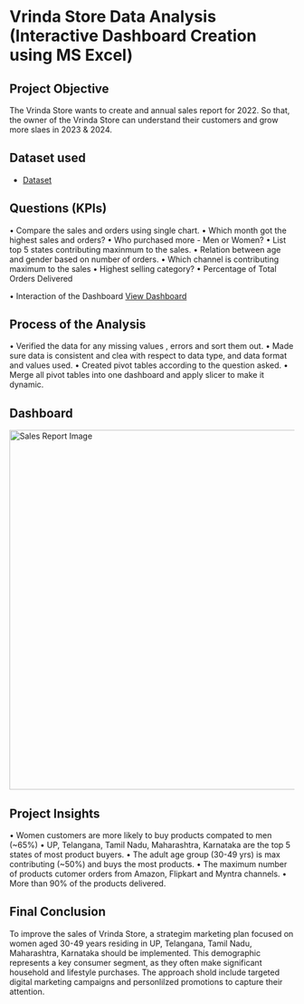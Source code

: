 # Vrinda Store Data Analysis (Interactive Dashboard Creation using MS Excel)

## Project Objective 

The Vrinda Store wants to create and annual sales report for 2022. So that, the owner of the Vrinda Store can understand their customers and grow more slaes in 2023 & 2024.

## Dataset used 

- <a href = "https://github.com/Dev-1704/Excel-Data-Analysis-Project-01-/blob/main/Vrinda%20Store%20Data%20Analysis.xlsx" > Dataset </a>

## Questions (KPIs)
• Compare the sales and orders using single chart.
</n>• Which month got the highest sales and orders?
• Who purchased more - Men or Women?
• List top 5 states contributing maxinmum to the sales.
• Relation between age and gender based on number of orders.
• Which channel is contributing maximum to the sales 
• Highest selling category?
• Percentage of Total Orders Delivered

• Interaction of the Dashboard <a href = "https://github.com/Dev-1704/Excel-Data-Analysis-Project-01-/blob/main/Sales%20Report%20Image.png"> View Dashboard </a>

## Process of the Analysis
• Verified the data for any missing values , errors and sort them out.
• Made sure data is consistent and clea with respect to data type, and data format and values used.
• Created pivot tables according to the question asked.
• Merge all pivot tables into one dashboard and apply slicer to make it dynamic.

## Dashboard 
<img width="1484" height="635" alt="Sales Report Image" src="https://github.com/user-attachments/assets/3c88988e-a890-4697-bc8d-ec45eaa168ec" />

## Project Insights
• Women customers are more likely to buy products compated to men (~65%)
• UP, Telangana, Tamil Nadu, Maharashtra, Karnataka are the top 5 states of most product buyers.
• The adult age group (30-49 yrs) is max contributing (~50%) and buys the most products.
• The maximum number of products cutomer orders from Amazon, Flipkart and Myntra channels.
• More than 90% of the products delivered.

## Final Conclusion

To improve the sales of Vrinda Store, a strategim marketing plan focused on women aged 30-49 years residing in  UP, Telangana, Tamil Nadu, Maharashtra, Karnataka should be implemented. This demographic represents a key consumer segment, as they often make significant household and lifestyle purchases. The approach shold include targeted digital marketing campaigns and personlilzed promotions to capture their attention.


